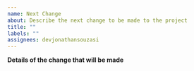 ```yaml
---
name: Next Change
about: Describe the next change to be made to the project
title: ""
labels: ""
assignees: devjonathansouzasi
---
```


**Details of the change that will be made**

